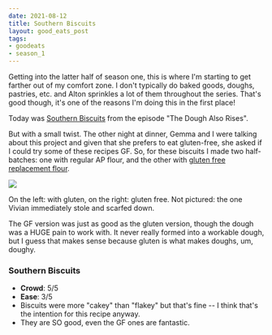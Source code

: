 ```yaml
---
date: 2021-08-12
title: Southern Biscuits
layout: good_eats_post
tags:
- goodeats
- season_1
---
```


Getting into the latter half of season one, this is where I'm starting to get
farther out of my comfort zone. I don't typically do baked goods, doughs, pastries,
etc. and Alton sprinkles a lot of them throughout the series. That's good though,
it's one of the reasons I'm doing this in the first place!

Today was [Southern Biscuits](https://www.foodnetwork.com/recipes/alton-brown/southern-biscuits-recipe3-1948203)
from the episode "The Dough Also Rises".

But with a small twist. The other night at dinner, Gemma and I were talking about
this project and given that she prefers to eat gluten-free, she asked if I could try
some of these recipes GF. So, for these biscuits I made two half-batches: one with
regular AP flour, and the other with
[gluten free replacement flour](https://www.amazon.com/Bobs-Red-Mill-Purpose-22-ounce/dp/B08WJ8CRCG/).

<a href="https://photos.google.com/share/AF1QipMHIz7Pm-kIpRUhE9VkWVn-m394dKRKFkZoFNaIFwmu0w42rl_7eTGxPr3QaFEaXw/photo/AF1QipMXrSUBHIDnRyYG1ZaTeK3AeHRu7N9LDQmLuDvr?key=V25lYkxNdzB2R0I5SHVPWmc5cDhDTVUtUkZWcXNR"><img src="https://lh3.googleusercontent.com/pw/AM-JKLWKwXJpeHcecIBcSECiZKleG2pgTau5N2oKBT8XixPPQpPO1G9B4P4al3gU_v4Mwl3F5lIhKUTqBGt_Exob1CfX4iyvJor14l5h0U_l6I5xJwm-Ar5kk2h2JIgWMupscbUiUTv62PiuD6XKfplynZmu=w500-no"></a>

On the left: with gluten, on the right: gluten free. Not pictured: the one Vivian
immediately stole and scarfed down.

The GF version was just as good as the gluten version, though the dough was a HUGE
pain to work with. It never really formed into a workable dough, but I guess
that makes sense because gluten is what makes doughs, um, doughy.

### Southern Biscuits

* **Crowd**: 5/5
* **Ease**: 3/5
* Biscuits were more "cakey" than "flakey" but that's fine -- I think that's the
  intention for this recipe anyway.
* They are SO good, even the GF ones are fantastic.

